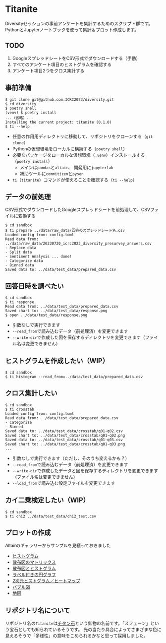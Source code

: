 # Titanite

Diversityセッションの事前アンケートを集計するためのスクリプト群です。
PythonとJupyterノートブックを使って集計＆プロット作成します。

## TODO

1. GoogleスプレッドシートをCSV形式でダウンロードする（手動）
2. すべてのアンケート項目のヒストグラムを確認する
3. アンケート項目2つをクロス集計する

## 事前準備

```console
$ git clone git@github.com:ICRC2023/diversity.git
$ cd diversity
$ poetry shell
(venv) $ poetry install
...（省略）...
Installing the current project: titanite (0.1.0)
$ ti --help
```

- 任意の作用用ディレクトリに移動して、リポジトリをクローンする（``git clone``）
- Pythonの仮想環境をローカルに構築する（``poetry shell``）
- 必要なパッケージをローカルな仮想環境（``.venv``）インストールする（``poetry install``）
  - メインは``pandas``と``altair``、 開発用に``jupyterlab``
  - 補助ツールに``commitizen``と``pysen``
- ``ti``（``titanite``）コマンドが使えることを確認する（``ti --help``）

## データの前処理

CSV形式でダウンロードしたGoogleスプレッドシートを前処理して、CSVファイルに変換する

```console
$ cd sandbox
$ ti prepare ../data/raw_data/回答のスプレッドシート名.csv
Loaded config from: config.toml
Read data from: ../data/raw_data/20230720_icrc2023_diversity_presurvey_answers.csv
- Replace data
- Split data
- Sentiment Analysis ... done!
- Categorize data
- Binned data
Saved data to: ../data/test_data/prepared_data.csv
```

## 回答日時を調べたい

```console
$ cd sandbox
$ ti response
Read data from: ../data/test_data/prepared_data.csv
Saved chart to: ../data/test_data/response.png
$ open ../data/test_data/response.png
```

- 引数なしで実行できます
- ``--read_from``で読み込むデータ（前処理済）を変更できます
- ``--write-dir``で作成した図を保存するディレクトリを変更できます（ファイル名は変更できません）

## ヒストグラムを作成したい（WIP）

```console
$ cd sandbox
$ ti histogram --read_from=../data/test_data/prepared_data.csv
```

## クロス集計したい

```console
$ cd sandbox
$ ti crosstab
Loaded config from: config.toml
Read data from: ../data/test_data/prepared_data.csv
- Categorize
- Binned
Saved data to: ../data/test_data/crosstab/q01-q02.csv
Saved chart to: ../data/test_data/crosstab/q01-q02.png
Saved data to: ../data/test_data/crosstab/q01-q03.csv
Saved chart to: ../data/test_data/crosstab/q01-q03.png
...
```

- 引数なしで実行できます（ただし、そのうち変えるかも？）
- ``--read_from``で読み込むデータ（前処理済）を変更できます
- ``--write-dir``で作成したデータと図を保存するディレクトリを変更できます（ファイル名は変更できません）
- ``--load_from``で読み込む設定ファイルを変更できます

## カイ二乗検定したい（WIP）

```console
$ cd sandbox
$ ti chi2 ../data/test_data/chi2_test.csv
```

## プロットの作成

Altairのギャラリーからサンプルを見繕っておきました

- [ヒストグラム](https://altair-viz.github.io/gallery/simple_histogram.html)
- [散布図のマトリックス](https://altair-viz.github.io/gallery/scatter_matrix.html)
- [散布図とヒストグラム](https://altair-viz.github.io/gallery/scatter_marginal_hist.html)
- [ラベル付きの円グラフ](https://altair-viz.github.io/gallery/pie_chart_with_labels.html)
- [2次元ヒストグラム／ヒートマップ](https://altair-viz.github.io/gallery/histogram_heatmap.html)
- [バブル図](https://altair-viz.github.io/gallery/table_bubble_plot_github.html)
- [地図](https://altair-viz.github.io/gallery/choropleth.html)

## リポジトリ名について

リポジトリ名の``Titanite``は[チタン石](https://ja.wikipedia.org/wiki/%E3%83%81%E3%82%BF%E3%83%B3%E7%9F%B3)という鉱物の名前です。「スフェーン」という宝石としても知られているそうです。
光の当たり具合によってさまざまな色に見えるそうで「多様性」の意味をこめられるかなと思って採用しました。
